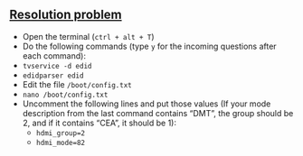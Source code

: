 ## [Resolution problem](http://weblogs.asp.net/bleroy/getting-your-raspberry-pi-to-output-the-right-resolution)
* Open the terminal (`ctrl + alt + T`)
* Do the following commands (type `y` for the incoming questions after each command):
 * `tvservice -d edid`
 * `edidparser edid`
* Edit the file `/boot/config.txt`
 * `nano /boot/config.txt`
* Uncomment the following lines and put those values (If your mode description from the last command contains “DMT”, the group should be 2, and if it contains “CEA”, it should be 1):
  * `hdmi_group=2`
  * `hdmi_mode=82`
